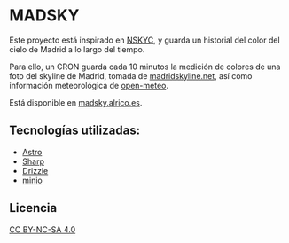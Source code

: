 # MADSKY

Este proyecto está inspirado en [NSKYC](https://nskyc.com/), y guarda un historial del color del cielo de Madrid a lo largo del tiempo.

Para ello, un CRON guarda cada 10 minutos la medición de colores de una foto del skyline de Madrid, tomada de [madridskyline.net](https://www.madridskyline.net), así como información meteorológica de [open-meteo](https://open-meteo.com/).

Está disponible en [madsky.alrico.es](https://madsky.alrico.es).

## Tecnologías utilizadas:

- [Astro](https://astro.build)
- [Sharp](https://sharp.pixelplumbing.com)
- [Drizzle](https://orm.drizzle.team/)
- [minio](https://min.io/)

## Licencia

[CC BY-NC-SA 4.0](https://creativecommons.org/licenses/by-nc-sa/4.0/)
